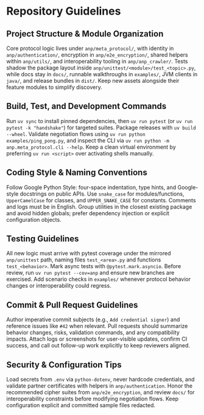 # Repository Guidelines

## Project Structure & Module Organization
Core protocol logic lives under `anp/meta_protocol/`, with identity in `anp/authentication/`, encryption in `anp/e2e_encryption/`, shared helpers within `anp/utils/`, and interoperability tooling in `anp/anp_crawler/`. Tests shadow the package layout inside `anp/unittest/<module>/test_<topic>.py`, while docs stay in `docs/`, runnable walkthroughs in `examples/`, JVM clients in `java/`, and release bundles in `dist/`. Keep new assets alongside their feature modules to simplify discovery.

## Build, Test, and Development Commands
Run `uv sync` to install pinned dependencies, then `uv run pytest` (or `uv run pytest -k "handshake"`) for targeted suites. Package releases with `uv build --wheel`. Validate negotiation flows using `uv run python examples/ping_pong.py`, and inspect the CLI via `uv run python -m anp.meta_protocol.cli --help`. Keep a clean virtual environment by preferring `uv run <script>` over activating shells manually.

## Coding Style & Naming Conventions
Follow Google Python Style: four-space indentation, type hints, and Google-style docstrings on public APIs. Use `snake_case` for modules/functions, `UpperCamelCase` for classes, and `UPPER_SNAKE_CASE` for constants. Comments and logs must be in English. Group utilities in the closest existing package and avoid hidden globals; prefer dependency injection or explicit configuration objects.

## Testing Guidelines
All new logic must arrive with pytest coverage under the mirrored `anp/unittest` path, naming files `test_<area>.py` and functions `test_<behavior>`. Mark async tests with `@pytest.mark.asyncio`. Before review, run `uv run pytest --cov=anp` and ensure new branches are exercised. Add scenario checks in `examples/` whenever protocol behavior changes or interoperability could regress.

## Commit & Pull Request Guidelines
Author imperative commit subjects (e.g., `Add credential signer`) and reference issues like `#42` when relevant. Pull requests should summarize behavior changes, risks, validation commands, and any compatibility impacts. Attach logs or screenshots for user-visible updates, confirm CI success, and call out follow-up work explicitly to keep reviewers aligned.

## Security & Configuration Tips
Load secrets from `.env` via `python-dotenv`, never hardcode credentials, and validate partner certificates with helpers in `anp/authentication`. Honor the recommended cipher suites from `anp/e2e_encryption`, and review `docs/` for interoperability constraints before modifying negotiation flows. Keep configuration explicit and committed sample files redacted.
